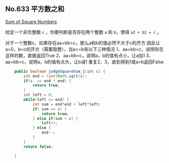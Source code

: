 ## No.633 平方数之和

[Sum of Square Numbers](https://leetcode.com/problems/sum-of-square-numbers/description/)



给定一个非负整数 `c` ，你要判断是否存在两个整数 `a` 和 `b`，使得 `a2 + b2 = c` 。

对于一个整数c，如果存在aa+bb=c，那么a和b的值必然不大于c的开方
因此让a=0，b=c的开方（需要取整），当a<=b有以下三种情况
1、aa+bb=c，说明存在这样的数，直接返回True
2、aa+bb<c，说明a，b的值有点小，让a加1
3、aa+bb>c，说明a，b的值有点大，让b减1
重复2、3，直到得到1或a>b返回False

```java
    public boolean judgeSquareSum_1(int c) {
        int end = (int)Math.sqrt(c);
        if(c  == end * end) {
            return true;
        }
        int left = 0;
        while(left <= end) {
            int sum = end*end + left*left;
            if( sum == c) {
                return true;
            } else if(sum < c) {
                left++;
            } else {
                end--;
            }
        } 
        return false;

    }
```

